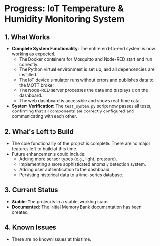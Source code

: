 # Progress: IoT Temperature & Humidity Monitoring System

## 1. What Works

-   **Complete System Functionality**: The entire end-to-end system is now working as expected.
    -   The Docker containers for Mosquitto and Node-RED start and run correctly.
    -   The Python virtual environment is set up, and all dependencies are installed.
    -   The IoT device simulator runs without errors and publishes data to the MQTT broker.
    -   The Node-RED server processes the data and displays it on the dashboard.
    -   The web dashboard is accessible and shows real-time data.
-   **System Verification**: The `test_system.py` script now passes all tests, confirming that all components are correctly configured and communicating with each other.

## 2. What's Left to Build

-   The core functionality of the project is complete. There are no major features left to build at this time.
-   Future enhancements could include:
    -   Adding more sensor types (e.g., light, pressure).
    -   Implementing a more sophisticated anomaly detection system.
    -   Adding user authentication to the dashboard.
    -   Persisting historical data to a time-series database.

## 3. Current Status

-   **Stable**: The project is in a stable, working state.
-   **Documented**: The initial Memory Bank documentation has been created.

## 4. Known Issues

-   There are no known issues at this time.
